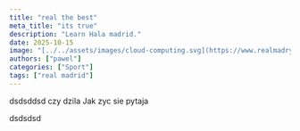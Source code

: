 ```yaml
---
title: "real the best"
meta_title: "its true"
description: "Learn Hala madrid."
date: 2025-10-15
image: "[../../assets/images/cloud-computing.svg](https://www.realmadryt.pl/static/images/photo/c3217ac0-ae8b-437d-94e5-4adabc2ccd2b.png)"
authors: ["pawel"]
categories: ["Sport"]
tags: ["real madrid"]
---
```


dsdsddsd
czy dzila
Jak zyc sie pytaja


dsdsdsd